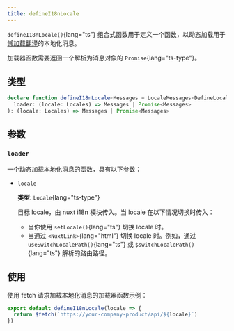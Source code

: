 ```yaml
---
title: defineI18nLocale
---
```


`defineI18nLocale()`{lang="ts"} 组合式函数用于定义一个函数，以动态加载用于[懒加载翻译](/docs/guide/lazy-load-translations)的本地化消息。

加载器函数需要返回一个解析为消息对象的 `Promise`{lang="ts-type"}。

## 类型

```ts
declare function defineI18nLocale<Messages = LocaleMessages<DefineLocaleMessage>, Locales = Locale>(
  loader: (locale: Locales) => Messages | Promise<Messages>
): (locale: Locales) => Messages | Promise<Messages>
```

## 参数

### `loader`

一个动态加载本地化消息的函数，具有以下参数：

- `locale`

  **类型**: `Locale`{lang="ts-type"}

  目标 locale，由 nuxt i18n 模块传入。当 locale 在以下情况切换时传入：

  - 当你使用 `setLocale()`{lang="ts"} 切换 locale 时。
  - 当通过 `<NuxtLink>`{lang="html"} 切换 locale 时。例如，通过 `useSwitchLocalePath()`{lang="ts"} 或 `$switchLocalePath()`{lang="ts"} 解析的路由路径。

## 使用

使用 fetch 请求加载本地化消息的加载器函数示例：

```ts
export default defineI18nLocale(locale => {
  return $fetch(`https://your-company-product/api/${locale}`)
})
```
